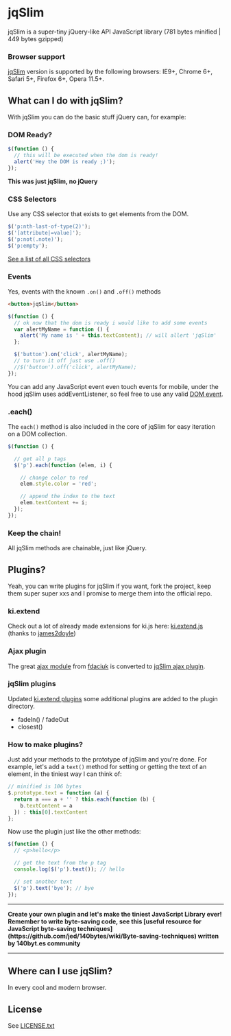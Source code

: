 # jqSlim

jqSlim is a super-tiny jQuery-like API JavaScript library (781 bytes minified | 449 bytes gzipped)

### Browser support

[jqSlim](https://github.com/pwFoo/jqSlim/blob/master/jqSlim.js) version is supported by the following browsers: IE9+, Chrome 6+, Safari 5+, Firefox 6+, Opera 11.5+.

## What can I do with jqSlim?

With jqSlim you can do the basic stuff jQuery can, for example:

### DOM Ready?

```javascript
$(function () {
  // this will be executed when the dom is ready!
  alert('Hey the DOM is ready ;)');
});
```
**This was just jqSlim, no jQuery**

### CSS Selectors
Use any CSS selector that exists to get elements from the DOM.

```javascript
$('p:nth-last-of-type(2)');
$('[attribute|=value]');
$('p:not(.note)');
$('p:empty');
```

[See a list of all CSS selectors](https://drafts.csswg.org/selectors-3/#selectors)


### Events
Yes, events with the known `.on()` and `.off()` methods

```html
<button>jqSlim</button>
```
```javascript
$(function () {
  // ok now that the dom is ready i would like to add some events
  var alertMyName = function () {
    alert('My name is ' + this.textContent); // will allert 'jqSlim'
  };

  $('button').on('click', alertMyName);
  // to turn it off just use .off()
  //$('button').off('click', alertMyName);
});
```
You can add any JavaScript event even touch events for mobile, under the hood jqSlim uses addEventListener, so feel free to use any valid [DOM event](https://developer.mozilla.org/en-US/docs/Web/Events).

### .each()
The `each()` method is also included in the core of jqSlim for easy iteration on a DOM collection.

```javascript
$(function () {

  // get all p tags
  $('p').each(function (elem, i) {

    // change color to red
    elem.style.color = 'red';

    // append the index to the text
    elem.textContent += i;
  });
});
```

### Keep the chain!
All jqSlim methods are chainable, just like jQuery.

## Plugins?
Yeah, you can write plugins for jqSlim if you want, fork the project, keep them super super xxs and I promise to merge them into the official repo.

### ki.extend

Check out a lot of already made extensions for ki.js here: [ki.extend.js](https://github.com/james2doyle/ki.extend.js) (thanks to [james2doyle](https://github.com/james2doyle))

### Ajax plugin

The great [ajax module](https://github.com/fdaciuk/ajax) from [fdaciuk](https://github.com/fdaciuk) is converted to [jqSlim ajax plugin](https://github.com/pwFoo/jqSlim-ajax).

### jqSlim plugins

Updated [ki.extend plugins](https://github.com/james2doyle/ki.extend.js) some additional plugins are added to the plugin directory.

* fadeIn() / fadeOut
* closest()

### How to make plugins?
Just add your methods to the prototype of jqSlim and you're done.
For example, let's add a `text()` method for setting or getting the text of an element, in the tiniest way I can think of:

```javascript
// minified is 106 bytes
$.prototype.text = function (a) {
  return a === a + '' ? this.each(function (b) {
    b.textContent = a
  }) : this[0].textContent
};
```

Now use the plugin just like the other methods:
```javascript
$(function () {
  // <p>hello</p>

  // get the text from the p tag
  console.log($('p').text()); // hello

  // set another text
  $('p').text('bye'); // bye
});
```
<hr>
<strong>Create your own plugin and let's make the tiniest JavaScript Library ever!
Remember to write byte-saving code, see this [useful resource for JavaScript byte-saving techniques](https://github.com/jed/140bytes/wiki/Byte-saving-techniques) written by 140byt.es community</strong>
<hr>

## Where can I use jqSlim?

In every cool and modern browser.

## License
See [LICENSE.txt](https://raw.github.com/pwFoo/jqSlim/master/LICENSE.txt)
